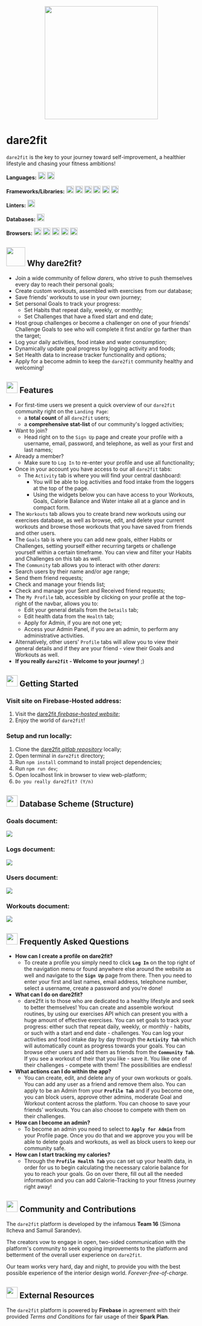 <div style="display: flex; justify-content:center; margin-bottom:20px">
    <img src="https://firebasestorage.googleapis.com/v0/b/dare2fit-f6eb4.appspot.com/o/assets%2Flogos%2Fdare2fit-05.png?alt=media&token=b30b1374-884a-46c5-b544-3b4d86fe5f41&_gl=1*2akr81*_ga*MjExMzk5MTA5MC4xNjgzMjcwMjg1*_ga_CW55HF8NVT*MTY4NjU2MTgyMi45OS4xLjE2ODY1NjE4ODAuMC4wLjA." width="300">
</div>

# dare2fit

`dare2fit` is the key to your journey toward self-improvement, a healthier lifestyle and chasing your fitness ambitions!

**Languages:** <img src="https://img.shields.io/badge/TypeScript-007ACC?style=for-the-badge&logo=typescript&logoColor=white" height="20"> <img src="https://img.shields.io/badge/html5-%23E34F26.svg?style=for-the-badge&logo=html5&logoColor=white" height="20">

**Frameworks/Libraries:** <img src="https://img.shields.io/badge/react-%2320232a.svg?style=for-the-badge&logo=react&logoColor=%2361DAFB" height="20"> <img src="https://img.shields.io/badge/React_Router-CA4245?style=for-the-badge&logo=react-router&logoColor=white" height="20"> <img src="https://img.shields.io/badge/chakra-%234ED1C5.svg?style=for-the-badge&logo=chakraui&logoColor=white" height="20"> <img src="https://img.shields.io/badge/Vite-B73BFE?style=for-the-badge&logo=vite&logoColor=FFD62E" height="20"> <img src="https://img.shields.io/badge/Formik-1B9103?style=for-the-badge&logo=formik" height="20"> <img src="https://img.shields.io/badge/Nivo-F1A008?style=for-the-badge&logo=nivo" height="20">

**Linters:** <img src="https://img.shields.io/badge/eslint-3A33D1?style=for-the-badge&logo=eslint&logoColor=white" height="20">

**Databases:** <img src="https://img.shields.io/badge/Firebase-039BE5?style=for-the-badge&logo=Firebase&logoColor=white" height="20">

**Browsers:** <img src="https://img.shields.io/badge/Google%20Chrome-4285F4?style=for-the-badge&logo=GoogleChrome&logoColor=white" height="20"> <img src="https://img.shields.io/badge/Safari-000000?style=for-the-badge&logo=Safari&logoColor=white" height="20"> <img src="https://img.shields.io/badge/Edge-0078D7?style=for-the-badge&logo=Microsoft-edge&logoColor=white" height="20"> <img src="https://img.shields.io/badge/Firefox-FF7139?style=for-the-badge&logo=Firefox-Browser&logoColor=white" height="20"> <img src="https://img.shields.io/badge/Opera-FF1B2D?style=for-the-badge&logo=Opera&logoColor=white" height="20"> 

## <img src="https://firebasestorage.googleapis.com/v0/b/dare2fit-f6eb4.appspot.com/o/assets%2Flogos%2Fdare2fit-05-circle.png?alt=media&token=c266cfd5-d1be-4e93-91f2-ef7a7f5c9fba&_gl=1*137k9cg*_ga*MjExMzk5MTA5MC4xNjgzMjcwMjg1*_ga_CW55HF8NVT*MTY4NjU2MTgyMi45OS4xLjE2ODY1NjE5NTEuMC4wLjA."  width="50" height="50"> Why dare2fit?

- Join a wide community of fellow *darers*, who strive to push themselves every day to reach their personal goals;
- Create custom workouts, assembled with exercises from our database;
- Save friends' workouts to use in your own journey;
- Set personal Goals to track your progress:
  - Set Habits that repeat daily, weekly, or monthly;
  - Set Challenges that have a fixed start and end date;
- Host group challenges or become a challenger on one of your friends' Challenge Goals to see who will complete it first and/or go farther than the target;
- Log your daily activities, food intake and water consumption;
- Dynamically update goal progress by logging activity and foods;
- Set Health data to increase tracker functionality and options;
- Apply for a become admin to keep the `dare2fit` community healthy and welcoming!

## <img src="https://firebasestorage.googleapis.com/v0/b/dare2fit-f6eb4.appspot.com/o/assets%2FREADME-images%2Ffeatures.png?alt=media&token=e5fc5779-b3db-41c2-a576-947ca382ea5a&_gl=1*81oei1*_ga*MjExMzk5MTA5MC4xNjgzMjcwMjg1*_ga_CW55HF8NVT*MTY4NjU3Njg5Ni4xMDMuMS4xNjg2NTc3OTgzLjAuMC4w"  width="30" height="30"> Features

- For first-time users we present a quick overview of our `dare2fit` community right on the `Landing Page`:
  - a **total count** of all `dare2fit` users;
  - a **comprehensive stat-list** of our community's logged activities;
- Want to join?
  - Head right on to the `Sign Up` page and create your profile with a username, email, password, and telephone, as well as your first and last names;
- Already a member?
  - Make sure to `Log In` to re-enter your profile and use all functionality;
- Once in your account you have access to our all `dare2fit` tabs:
  - The `Activity` tab is where you will find your central dashboard:
    -  You will be able to log activities and food intake from the loggers at the top of the page.
    -  Using the widgets below you can have access to your Workouts, Goals, Calorie Balance and Water intake all at a glance and in compact form.
 - The `Workouts` tab allows you to create brand new workouts using our exercises database, as well as browse, edit, and delete your current workouts and browse those workouts that you have saved from friends and other users.
 - The `Goals` tab is where you can add new goals, either Habits or Challenges, setting yourself either recurring targets or challenge yourself within a certain timeframe. You can view and filter your Habits and Challenges on this tab as well.
 - The `Community` tab allows you to interact with other *darers*:
 -  Search users by their name and/or age range;
 -  Send them friend requests;
 -  Check and manage your friends list;
 -  Check and manage your Sent and Received friend requests;
 -  The `My Profile` tab, accessible by clicking on your profile at the top-right of the navbar, allows you to:
    -  Edit your general details from the `Details` tab;
    -  Edit health data from the `Health` tab;
    -  Apply for Admin, if you are not one yet;
    -  Access your Admin Panel, if you are an admin, to perform any administrative activities.
 - Alternatively, other users' `Profile` tabs will allow you to view their general details and if they are your friend - view their Goals and Workouts as well.
- **If you really `dare2fit` - Welcome to your journey!** ;)

## <img src="https://firebasestorage.googleapis.com/v0/b/dare2fit-f6eb4.appspot.com/o/assets%2FREADME-images%2Fstart.png?alt=media&token=ee8cc2b3-1a61-4519-9f96-59177216b4d6&_gl=1*t5p8co*_ga*MjExMzk5MTA5MC4xNjgzMjcwMjg1*_ga_CW55HF8NVT*MTY4NjU3Njg5Ni4xMDMuMS4xNjg2NTc4MDEzLjAuMC4w"  width="30" height="30"> Getting Started

### Visit site on Firebase-Hosted address:

1. Visit the [dare2fit *firebase-hosted website*](https://dare2fit-f6eb4.web.app/);
2. Enjoy the world of `dare2fit`!

### Setup and run locally:

1. Clone the [dare2fit *gitlab repository*](https://gitlab.com/team-168992720/dare2fit) locally;
2. Open terminal in `dare2fit` directory;
3. Run `npm install` command to install project dependencies;
4. Run `npm run dev`;
5. Open localhost link in browser to view web-platform;
6. `Do you really dare2fit? (Y/n)`

## <img src="https://firebasestorage.googleapis.com/v0/b/dare2fit-f6eb4.appspot.com/o/assets%2FREADME-images%2Fdatabase.png?alt=media&token=958f4c41-6532-4e07-a31d-e437ebe00527&_gl=1*o97b6d*_ga*MjExMzk5MTA5MC4xNjgzMjcwMjg1*_ga_CW55HF8NVT*MTY4NjU3Njg5Ni4xMDMuMS4xNjg2NTc3OTQ0LjAuMC4w"  width="30" height="30"> Database Scheme (Structure)

### Goals document:

<img src="https://firebasestorage.googleapis.com/v0/b/dare2fit-f6eb4.appspot.com/o/assets%2FREADME-images%2Fgoals.png?alt=media&token=40a10ef9-08b3-447d-88df-d30531519fb8&_gl=1*d0d0aw*_ga*MjExMzk5MTA5MC4xNjgzMjcwMjg1*_ga_CW55HF8NVT*MTY4NjU2NDIxMi4xMDAuMS4xNjg2NTY0ODYwLjAuMC4w">

### Logs document:

<img src="https://firebasestorage.googleapis.com/v0/b/dare2fit-f6eb4.appspot.com/o/assets%2FREADME-images%2Flogs.png?alt=media&token=468e4797-1f76-485a-9dcf-bff0167684f3&_gl=1*1g927ls*_ga*MjExMzk5MTA5MC4xNjgzMjcwMjg1*_ga_CW55HF8NVT*MTY4NjU2NDIxMi4xMDAuMS4xNjg2NTY1NDA1LjAuMC4w">

### Users document:

<img src="https://firebasestorage.googleapis.com/v0/b/dare2fit-f6eb4.appspot.com/o/assets%2FREADME-images%2Fusers.png?alt=media&token=70ab4ec0-f67f-4063-b747-9612eb0cc071&_gl=1*1myk97n*_ga*MjExMzk5MTA5MC4xNjgzMjcwMjg1*_ga_CW55HF8NVT*MTY4NjU3Njg5Ni4xMDMuMS4xNjg2NTc3MjgwLjAuMC4w">

### Workouts document:

<img src="https://firebasestorage.googleapis.com/v0/b/dare2fit-f6eb4.appspot.com/o/assets%2FREADME-images%2Fworkouts.png?alt=media&token=93f52d56-0710-4ab0-8f3c-2c5ea8eb8819&_gl=1*7hrq0t*_ga*MjExMzk5MTA5MC4xNjgzMjcwMjg1*_ga_CW55HF8NVT*MTY4NjU2NDIxMi4xMDAuMS4xNjg2NTY2NDc0LjAuMC4w">



## <img src="https://firebasestorage.googleapis.com/v0/b/dare2fit-f6eb4.appspot.com/o/assets%2FREADME-images%2Ffaq.png?alt=media&token=12b5c59f-8faf-4cba-98f4-b6cd9329b78b&_gl=1*9f9cxq*_ga*MjExMzk5MTA5MC4xNjgzMjcwMjg1*_ga_CW55HF8NVT*MTY4NjU3Njg5Ni4xMDMuMS4xNjg2NTc3OTYxLjAuMC4w"  width="30" height="30"> Frequently Asked Questions

- **How can I create a profile on dare2fit?**
  - To create a profile you simply need to click **`Log In`** on the top right of the navigation menu or found anywhere else around the website as well and navigate to the **`Sign Up`** page from there. Then you need to enter your first and last names, email address, telephone number, select a username, create a password and you're done!
- **What can I do on dare2fit?** 
  - dare2fit is to those who are dedicated to a healthy lifestyle and seek to better themselves! You can create and assemble workout routines, by using our exercises API which can present you with a huge amount of effective exercises. You can set goals to track your progress: either such that repeat daily, weekly, or monthly - habits, or such with a start and end date - challenges. You can log your activities and food intake day by day through the **`Activity Tab`** which will automatically count as progress towards your goals. You can browse other users and add them as friends from the **`Community Tab`**. If you see a workout of their that you like - save it. You like one of their challenges - compete with them! The possibilities are endless!
- **What actions can I do within the app?**
  - You can create, edit, and delete any of your own workouts or goals. You can add any user as a friend and remove them also. You can apply to be an Admin from your **`Profile Tab`** and if you become one, you can block users, approve other admins, moderate Goal and Workout content across the platform. You can choose to save your friends&apos; workouts. You can also choose to compete with them on their challenges.
- **How can I become an admin?**
  - To become an admin you need to select to **`Apply for Admin`** from your Profile page. Once you do that and we approve you you will be able to delete goals and workouts, as well as block users to keep our community safe.
- **How can I start tracking my calories?**
  - Through the **`Profile Health Tab`** you can set up your health data, in order for us to begin calculating the necessary calorie balance for you to reach your goals. Go on over there, fill out all the needed information and you can add Calorie-Tracking to your fitness journey right away!

## <img src="https://firebasestorage.googleapis.com/v0/b/dare2fit-f6eb4.appspot.com/o/assets%2FREADME-images%2Fcommunity.png?alt=media&token=893ecd6f-908b-4c1e-9223-25d82f1bb8b1&_gl=1*watnuy*_ga*MjExMzk5MTA5MC4xNjgzMjcwMjg1*_ga_CW55HF8NVT*MTY4NjU3Njg5Ni4xMDMuMS4xNjg2NTc3OTI1LjAuMC4w"  width="30" height="30"> Community and Contributions

The `dare2fit` platform is developed by the infamous **Team 16** (Simona Ilcheva and Samuil Sarandev).

The creators vow to engage in open, two-sided communication with the platform's community to seek ongoing improvements to the platform and betterment of the overall user experience on `dare2fit`.

Our team works very hard, day and night, to provide you with the best possible experience of the interior design world. *Forever-free-of-charge.*

## <img src="https://firebasestorage.googleapis.com/v0/b/dare2fit-f6eb4.appspot.com/o/assets%2FREADME-images%2Fresources.png?alt=media&token=9fe5f5ee-5413-4af3-a50b-c7f01650d1fe&_gl=1*4u0xo2*_ga*MjExMzk5MTA5MC4xNjgzMjcwMjg1*_ga_CW55HF8NVT*MTY4NjU3Njg5Ni4xMDMuMS4xNjg2NTc3OTk4LjAuMC4w"  width="30" height="30"> External Resources

The `dare2fit` platform is powered by **Firebase** in agreement with their provided *Terms and Conditions* for fair usage of their **Spark Plan**.